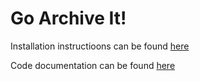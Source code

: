 # Go Archive It!

Installation instructioons can be found [here](installation.md)

Code documentation can be found [here](docs.md)
